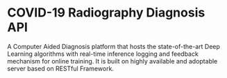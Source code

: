 # COVID-19 Radiography Diagnosis API

A Computer Aided Diagnosis platform that hosts the state-of-the-art Deep Learning algorithms with real-time inference logging and feedback mechanism for online training. It is built on highly available and adoptable server based on RESTful Framework.
